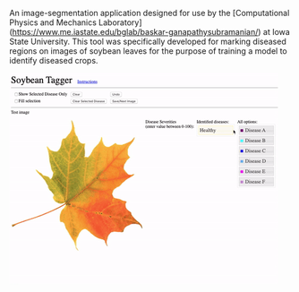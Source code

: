 An image-segmentation application designed for use by the 
[Computational Physics and Mechanics Laboratory]
(https://www.me.iastate.edu/bglab/baskar-ganapathysubramanian/) at Iowa State 
University. This tool was specifically developed for marking diseased regions
on images of soybean leaves for the purpose of training a model to identify
diseased crops.

![Gif](./soybean_tagger.gif)
